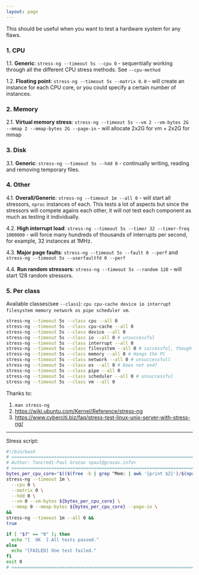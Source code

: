 ```yaml
---
layout: page
---
```


This should be useful when you want to test a hardware system for any flaws.

### 1. CPU
1.1. **Generic**: `stress-ng --timeout 5s --cpu 0` - sequentially working through all the different CPU stress methods. See `--cpu-method`

1.2. **Floating point**: `stress-ng --timeout 5s --matrix 0`. `0` - will create an instance for each CPU core, or you could specify a certain number of instances.

### 2. Memory
2.1. **Virtual memory stress**: `stress-ng --timeout 5s --vm 2 --vm-bytes 2G --mmap 2 --mmap-bytes 2G --page-in` - will allocate 2x2G for vm + 2x2G for mmap

### 3. Disk
3.1. **Generic**: `stress-ng --timeout 5s --hdd 0` - continually writing, reading and removing temporary files.

### 4. Other
4.1. **Overall/Generic**: `stress-ng --timeout 1m --all 0` - will start all stressors, `nproc` instances of each. This tests a lot of aspects but since the stressors will compete agains each other, it will not test each component as much as testing it individually.

4.2. **High interrupt load**: `stress-ng --timeout 5s --timer 32 --timer-freq 1000000` - will force many hundreds of thousands of interrupts per second, for example, 32 instances at 1MHz.

4.3. **Major page faults**: `stress-ng --timeout 5s --fault 0 --perf` and `stress-ng --timeout 5s --userfaultfd 0 --perf`

4.4. **Run random stressors**: `stress-ng --timeout 5s --random 128` - will start 128 random stressors.

### 5. Per class
Available classes(see `--class`): `cpu cpu-cache device io interrupt filesystem memory network os pipe scheduler vm`.
```bash
stress-ng --timeout 5s --class cpu --all 0
stress-ng --timeout 5s --class cpu-cache --all 0
stress-ng --timeout 5s --class device --all 0
stress-ng --timeout 5s --class io --all 0 # unsuccessful
stress-ng --timeout 5s --class interrupt --all 0
stress-ng --timeout 5s --class filesystem --all 0 # successful, though dnotify fails
stress-ng --timeout 5s --class memory --all 0 # Hangs the PC
stress-ng --timeout 5s --class network --all 0 # unsuccessfull
stress-ng --timeout 5s --class os --all 0 # Does not end?
stress-ng --timeout 5s --class pipe --all 0
stress-ng --timeout 5s --class scheduler --all 0 # unsuccessful
stress-ng --timeout 5s --class vm --all 0

```

Thanks to:
1. `man stress-ng`
2. https://wiki.ubuntu.com/Kernel/Reference/stress-ng
3. https://www.cyberciti.biz/faq/stress-test-linux-unix-server-with-stress-ng/

---
Stress script:
```bash
#!/bin/bash
# ============================================================================ #
# Author: Tancredi-Paul Grozav <paul@grozav.info>
# ============================================================================ #
bytes_per_cpu_core="$(($(free -b | grep ^Mem: | awk '{print $2}')/$(nproc)))" &&
stress-ng --timeout 1m \
  --cpu 0 \
  --matrix 0 \
  --hdd 0 \
  --vm 0 --vm-bytes ${bytes_per_cpu_core} \
  --mmap 0 --mmap-bytes ${bytes_per_cpu_core} --page-in \
&&
stress-ng --timeout 1m --all 0 &&
true

if [ "$?" == "0" ]; then
  echo "[  OK  ] All tests passed."
else
  echo "[FAILED] One test failed."
fi
exit 0
# ============================================================================ #
```
